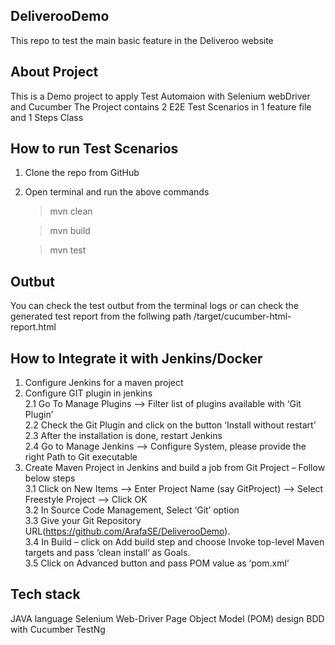 ## DeliverooDemo
This repo to test the main basic feature in the Deliveroo website  

## About Project
This is a Demo project to apply Test Automaion with Selenium webDriver and Cucumber
The Project contains 2 E2E Test Scenarios in 1 feature file and 1 Steps Class

## How to run Test Scenarios
1. Clone the repo from GitHub
2. Open terminal and run the above commands
   >mvn clean
   
   >mvn build

   >mvn test
## Outbut
You can check the test outbut from the terminal logs or can check the generated test report from the follwing path 
/target/cucumber-html-report.html

## How to Integrate it with Jenkins/Docker
1. Configure Jenkins for a maven project 
2. Configure GIT plugin in jenkins\
  2.1  Go To Manage Plugins –> Filter list of plugins available with ‘Git Plugin’\
  2.2  Check the Git Plugin and click on the button ‘Install without restart’\
  2.3  After the installation is done, restart Jenkins\
  2.4  Go to Manage Jenkins –> Configure System, please provide the right Path to Git executable
3. Create Maven Project in Jenkins and build a job from Git Project – Follow below steps\
  3.1 Click on New Items –> Enter Project Name (say GitProject) –> Select Freestyle Project –> Click OK\
  3.2 In Source Code Management, Select ‘Git’ option\
  3.3 Give your Git Repository URL(https://github.com/ArafaSE/DeliverooDemo).\
  3.4 In Build – click on Add build step and choose Invoke top-level Maven targets and pass ‘clean install‘ as Goals.\
  3.5 Click on Advanced button and pass POM value as ‘pom.xml‘
  
## Tech stack
JAVA language
Selenium Web-Driver
Page Object Model (POM) design
BDD with Cucumber
TestNg
